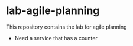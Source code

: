 # lab-agile-planning
This repository contains the lab for agile planning



- Need a service that has a counter
